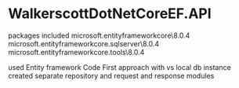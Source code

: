 # WalkerscottDotNetCoreEF.API

packages included
microsoft.entityframeworkcore\8.0.4
microsoft.entityframeworkcore.sqlserver\8.0.4
microsoft.entityframeworkcore.tools\8.0.4

used Entity framework Code First approach with vs local db instance
created separate repository and request and response modules

